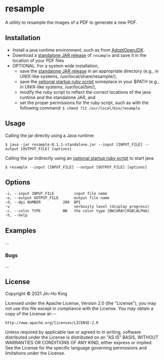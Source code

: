# resample

A utility to resample the images of a PDF to generate a new PDF.

## Installation

- Install a java runtime environment, such as from [AdoptOpenJDK](https://adoptopenjdk.net/).
- Download a [standalone JAR release](https://github.com/kjinho/resample/releases) of ```resample```
  and save it in the location of your PDF files
- OPTIONAL: For a system wide installation,
  - save the [standalone JAR release](https://github.com/kjinho/resample/releases) in an appropriate
    directory (e.g., in UNIX-like systems, /usr/local/share/resample/),
  - save the [optional startup ruby script](https://github.com/kjinho/resample/blob/master/bin/resample)
    someplace in your $PATH (e.g., in UNIX-like systems, /usr/local/bin/),
  - modify the ruby script to reflect the correct locations of the java runtime and the
    standalone JAR, and
  - set the proper permissions for the ruby script, such as with the following command:
    ```$ chmod 711 /usr/local/bin/resample```

## Usage

Calling the jar directly using a Java runtime:

    $ java -jar resample-0.1.1-standalone.jar --input [INPUT_FILE] --output [OUTPUT_FILE] [options]
    
Calling the jar indirectly using an 
[optional startup ruby script](https://github.com/kjinho/resample/blob/master/bin/resample) 
to start java

    $ resample --input [INPUT_FILE] --output [OUTPUT_FILE] [options]

## Options

    -i, --input INPUT_FILE         input file name
    -o, --output OUTPUT_FILE       output file name
    -d, --dpi NUMBER          200  DPI
    -v                             verbosity level (display progress)
    -c, --color TYPE          BW   the color type [BW|GRAY|RGB|ALPHA]
    -h, --help

## Examples

...

### Bugs

...

## License

Copyright © 2021 Jin-Ho King

Licensed under the Apache License, Version 2.0 (the "License");
you may not use this file except in compliance with the License.
You may obtain a copy of the License at---

    http://www.apache.org/licenses/LICENSE-2.0

Unless required by applicable law or agreed to in writing, software
distributed under the License is distributed on an "AS IS" BASIS,
WITHOUT WARRANTIES OR CONDITIONS OF ANY KIND, either express or implied.
See the License for the specific language governing permissions and
limitations under the License.
